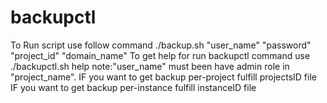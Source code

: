 # backupctl

To Run script use follow command
./backup.sh  "user_name" "password" "project_id" "domain_name"
To get help for run backupctl command use ./backupctl.sh help 
note:"user_name" must been have admin role in "project_name".
IF you want to get backup per-project fulfill projectsID file
IF you want to get backup per-instance fulfill instanceID file